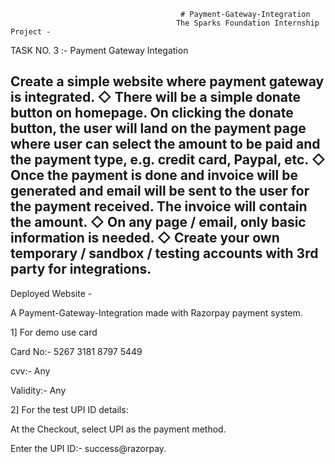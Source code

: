                                           # Payment-Gateway-Integration
                                         The Sparks Foundation Internship Project - 

TASK NO. 3 :-  Payment Gateway Integation

Create a simple website where payment gateway is integrated.
◇ There will be a simple donate button on homepage. On clicking
the donate button, the user will land on the payment page where
user can select the amount to be paid and the payment type, e.g.
credit card, Paypal, etc.
◇ Once the payment is done and invoice will be generated and
email will be sent to the user for the payment received. The
invoice will contain the amount.
◇ On any page / email, only basic information is needed.
◇ Create your own temporary / sandbox / testing accounts with 3rd
party for integrations.
------------------------------------------------------------------------------------------------------------------------------------------------------------------------

Deployed Website - 

A Payment-Gateway-Integration made with Razorpay payment system.

1] For demo use card

Card No:- 5267 3181 8797 5449

cvv:- Any

Validity:- Any

2] For the test UPI ID details:

At the Checkout, select UPI as the payment method.

Enter the UPI ID:- success@razorpay.
